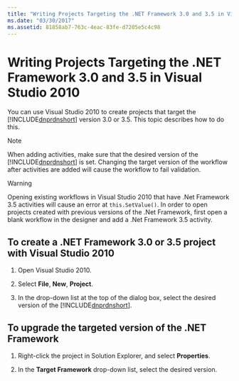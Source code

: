 ```yaml
---
title: "Writing Projects Targeting the .NET Framework 3.0 and 3.5 in Visual Studio 2010"
ms.date: "03/30/2017"
ms.assetid: 81858ab7-763c-4eac-83fe-d7205e5c4c98
---
```

# Writing Projects Targeting the .NET Framework 3.0 and 3.5 in Visual Studio 2010
You can use Visual Studio 2010 to create projects that target the [!INCLUDE[dnprdnshort](../../../includes/dnprdnshort-md.md)] version 3.0 or 3.5. This topic describes how to do this.

> [!NOTE]
>  When adding activities, make sure that the desired version of the [!INCLUDE[dnprdnshort](../../../includes/dnprdnshort-md.md)] is set. Changing the target version of the workflow after activities are added will cause the workflow to fail validation.

> [!WARNING]
>  Opening existing workflows in Visual Studio 2010 that have .Net Framework 3.5 activities will cause an error at `this.SetValue()`. In order to open projects created with previous versions of the .Net Framework, first open a blank workflow in the designer and add a .Net Framework 3.5 activity.

## To create a .NET Framework  3.0 or 3.5 project with Visual Studio 2010

1.  Open Visual Studio 2010.

2.  Select **File**, **New**, **Project**.

3.  In the drop-down list at the top of the dialog box, select the desired version of the [!INCLUDE[dnprdnshort](../../../includes/dnprdnshort-md.md)].

## To upgrade the targeted version of the .NET Framework

1.  Right-click the project in Solution Explorer, and select **Properties**.

2.  In the **Target Framework** drop-down list, select the desired version.
